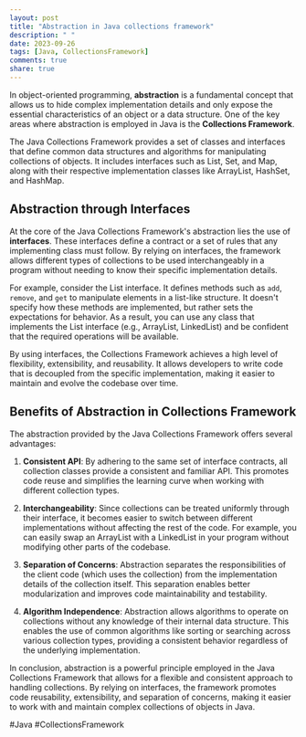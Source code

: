 ```yaml
---
layout: post
title: "Abstraction in Java collections framework"
description: " "
date: 2023-09-26
tags: [Java, CollectionsFramework]
comments: true
share: true
---
```


In object-oriented programming, **abstraction** is a fundamental concept that allows us to hide complex implementation details and only expose the essential characteristics of an object or a data structure. One of the key areas where abstraction is employed in Java is the **Collections Framework**.

The Java Collections Framework provides a set of classes and interfaces that define common data structures and algorithms for manipulating collections of objects. It includes interfaces such as List, Set, and Map, along with their respective implementation classes like ArrayList, HashSet, and HashMap.

## Abstraction through Interfaces

At the core of the Java Collections Framework's abstraction lies the use of **interfaces**. These interfaces define a contract or a set of rules that any implementing class must follow. By relying on interfaces, the framework allows different types of collections to be used interchangeably in a program without needing to know their specific implementation details.

For example, consider the List interface. It defines methods such as `add`, `remove`, and `get` to manipulate elements in a list-like structure. It doesn't specify how these methods are implemented, but rather sets the expectations for behavior. As a result, you can use any class that implements the List interface (e.g., ArrayList, LinkedList) and be confident that the required operations will be available.

By using interfaces, the Collections Framework achieves a high level of flexibility, extensibility, and reusability. It allows developers to write code that is decoupled from the specific implementation, making it easier to maintain and evolve the codebase over time.

## Benefits of Abstraction in Collections Framework

The abstraction provided by the Java Collections Framework offers several advantages:

1. **Consistent API**: By adhering to the same set of interface contracts, all collection classes provide a consistent and familiar API. This promotes code reuse and simplifies the learning curve when working with different collection types.

2. **Interchangeability**: Since collections can be treated uniformly through their interface, it becomes easier to switch between different implementations without affecting the rest of the code. For example, you can easily swap an ArrayList with a LinkedList in your program without modifying other parts of the codebase.

3. **Separation of Concerns**: Abstraction separates the responsibilities of the client code (which uses the collection) from the implementation details of the collection itself. This separation enables better modularization and improves code maintainability and testability.

4. **Algorithm Independence**: Abstraction allows algorithms to operate on collections without any knowledge of their internal data structure. This enables the use of common algorithms like sorting or searching across various collection types, providing a consistent behavior regardless of the underlying implementation.

In conclusion, abstraction is a powerful principle employed in the Java Collections Framework that allows for a flexible and consistent approach to handling collections. By relying on interfaces, the framework promotes code reusability, extensibility, and separation of concerns, making it easier to work with and maintain complex collections of objects in Java.

\#Java \#CollectionsFramework